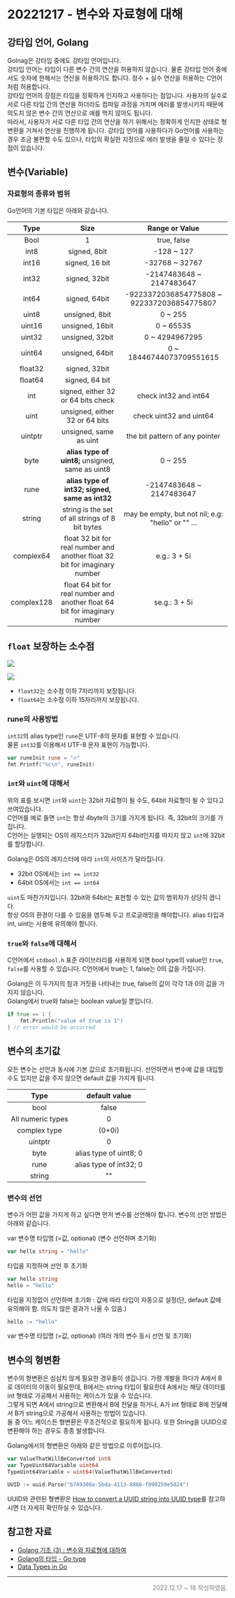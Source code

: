  
# 20221217 - 변수와 자료형에 대해

## 강타입 언어, Golang
Golnag은 강타입 중에도 강타입 언어입니다.  
강타입 언어는 타입이 다른 변수 간의 연산을 허용하지 않습니다. 물론 강타입 언어 중에서도 숫자에 한해서는 연산을 허용하기도 합니다. 정수 + 실수 연산을 허용하는 C언어처럼 허용합니다.  
강타입 언어의 장점은 타입을 정확하게 인지하고 사용하다는 점입니다. 사용자의 실수로 서로 다른 타입 간의 연산을 하더라도 컴파일 과정을 거치며 에러를 발생시키지 때문에 의도치 않은 변수 간의 연산으로 애를 먹지 않아도 됩니다.  
따라서, 사용자가 서로 다른 타입 간의 연산을 하기 위해서는 정확하게 인지한 상태로 형변환을 거쳐서 연산을 진행하게 됩니다. 강타입 언어를 사용하다가 Go언어를 사용하는 경우 조금 불편할 수도 있으나, 타입의 확실한 지정으로 에러 발생을 줄일 수 있다는 장점이 있습니다.  

## 변수(Variable)
### 자료형의 종류와 범위
Go언어의 기본 타입은 아래와 같습니다.

| Type | Size | Range or Value|
|:----------:|:----------:|:----------:| 
| Bool | 1 | true, false|
| int8 | signed, 8bit | -128 ~ 127 |
| int16 | signed, 16 bit | -32768 ~ 32767 |
| int32	| signed, 32bit	| -2147483648 ~ 2147483647 |
| int64 | signed, 64bit |	-9223372036854775808 ~ 9223372036854775807 |
| uint8 | unsigned, 8bit | 0 ~ 255
| uint16 | unsigned, 16bit |0 ~ 65535 |
uint32 | unsigned, 32bit | 0 ~ 4294967295 |
| uint64 | unsigned, 64bit | 0 ~ 18446744073709551615 |
| float32 | signed, 32bit | |
| float64 | signed, 64 bit | |
|int | signed, either 32 or 64 bits	check | check int32 and int64 |
| uint | unsigned, either 32 or 64 bits | check uint32 and uint64 |
uintptr	| unsigned, same as uint |	the bit pattern of any pointer |
byte | **alias type of uint8;** unsigned, same as uint8	| 0 ~ 255 |
rune | **alias type of int32; signed, same as int32** |	-2147483648 ~ 2147483647 |
string | string is the set of all strings of 8 bit bytes | may be empty, but not nil; e.g: "hello" or "" ... |
complex64 | float 32 bit for real number and another float 32 bit for imaginary number | e.g.: 3 + 5i |
complex128 | float 64 bit for real number and another float 64 bit for imaginary number	| se.g.: 3 + 5i |

## `float` 보장하는 소수점
![](https://velog.velcdn.com/images%2Fvamos_eon%2Fpost%2Ff50c1f2f-6aa8-4ec7-a043-22a1be6ae0c3%2Fimage.png)

![](https://velog.velcdn.com/images%2Fvamos_eon%2Fpost%2Fdbb0ea02-94b9-4b63-b06d-088096d4defb%2Fimage.png)

- `float32`는 소수점 이하 7자리까지 보장됩니다.
- `float64`는 소수점 이하 15자리까지 보장됩니다.

### rune의 사용방법
`int32`의 alias type인 `rune`은 UTF-8의 문자를 표현할 수 있습니다.  
물론 `int32`를 이용해서 UTF-8 문자 표현이 가능합니다.

```go
var runeInit rune = "🔥"
fmt.Printf("%c\n", runeInit)
```

### `int`와 `uint`에 대해서
위의 표를 보시면 `int`와 `uint`는 32bit 자료형이 될 수도, 64bit 자료형이 될 수 있다고 쓰여있습니다.  
C언어를 예로 들면 `int`는 항상 4byte의 크기를 가지게 됩니다. 즉, 32bit의 크기를 가집니다.  
C언어는 실행되는 OS의 레지스터가 32bit인지 64bit인지를 따지지 않고 `int`에 32bit를 할당합니다.  

Golang은 OS의 레지스터에 따라 `int`의 사이즈가 달라집니다. 

- 32bit OS에서는 `int == int32`
- 64bit OS에서는 `int == int64`

`uint`도 마찬가지입니다. 32bit와 64bit는 표현할 수 있는 값의 범위차가 상당히 큽니다.  
항상 OS의 환경이 다를 수 있음을 염두해 두고 프로글래밍을 해야합니다. alias 타입과 int, uint는 사용에 유의해야 합니다.

### `true`와 `false`에 대해서
C언어에서 `stdbool.h` 표준 라이브러리를 사용하게 되면 bool type의 value인 `true`, `false`를 사용할 수 있습니다. C언어에서 true는 1, false는 0의 값을 가집니다.  

Golang은 이 두가지의 참과 거짓을 나타내는 true, false의 값이 각각 1과 0의 값을 가지지 않습니다.  
Golang에서 true와 false는 boolean value일 뿐입니다. 

```go
if true == 1 {
    fmt.Println("value of true is 1")
} // error would be occurred
```

## 변수의 초기값
모든 변수는 선언과 동시에 기본 값으로 초기화됩니다. 선언하면서 변수에 값을 대입할 수도 있지만 값을 주지 않으면 default 값을 가지게 됩니다.


| Type | default value |
|:--------:|:--------:|
| bool | false |
| All numeric types | 0 |
| complex type | (0+0i) |
| uintptr	| 0 |
| byte | alias type of uint8; 0 |
| rune | alias type of int32; 0 |
| string | "" |

### 변수의 선언
변수가 어떤 값을 가지게 하고 싶다면 먼저 변수를 선언해야 합니다. 변수의 선언 방법은 아래와 같습니다.  

var 변수명 타입명 (=값, optional) (변수 선언하며 초기화)
```go
var hello string = "hello"
```

타입을 지정하며 선언 후 초기화
```go
var hello string 
hello = "hello"
```

타입을 지정없이 선언하며 초기화 : 값에 따라 타입이 자동으로 설정(단, default 값에 유의해야 함. 의도치 않은 결과가 나올 수 있음.)
```go
hello := "hello"
```

var 변수명 타입명 (=값, optional) (여러 개의 변수 동시 선언 및 초기화)

## 변수의 형변환
변수의 형변환은 심심치 않게 필요한 경우들이 생깁니다. 가령 개발을 하다가 A에서 B로 데이터의 이동이 필요한데, B에서는 string 타입이 필요한데 A에서는 해당 데이터를 int 형태로 가공해서 사용하는 케이스가 있을 수 있습니다.  
그렇게 되면 A에서 string으로 변환해서 B에 전달을 하거나, A가 int 형태로 B에 전달해서 B가 string으로 가공해서 사용하는 방법이 있습니다.  
둘 중 어느 케이스든 형변환은 무조건적으로 필요하게 됩니다. 또한 String을 UUID으로 변환해야 하는 경우도 종종 발생합니다.

Golang에서의 형변환은 아래와 같은 방법으로 이루어집니다.  
```go
var ValueThatWillBeConverted int8
var TypeUint64Variable uint64
TypeUint64Variable = uint64(ValueThatWillBeConverted)

UUID := uuid.Parse("b749308a-5bda-4113-8866-f090259e5024")
```
UUID와 관련된 형변환은 [How to convert a UUID string into UUID type](https://stackoverflow.com/questions/62952279/how-to-convert-a-uuid-string-into-uuid-type)를 참고하시면 더 자세히 확인하실 수 있습니다.

## 참고한 자료
- [Golang 기초 (3) : 변수와 자료형에 대하여](https://velog.io/@vamos_eon/go-vartypes)
- [Golang의 타입 - Go type](https://johngrib.github.io/wiki/golang-types/)
- [Data Types in Go](https://www.geeksforgeeks.org/data-types-in-go/)

--- 
<p style="text-align: right; color: gray;">
2022.12.17 ~ 18 작성하였음.
</p>